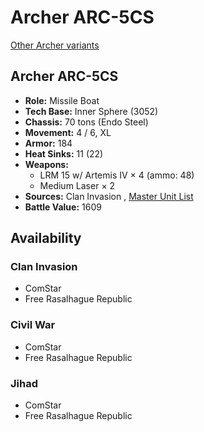 # Archer ARC-5CS 

[Other Archer variants](../archer.md) 

## Archer ARC-5CS 

- **Role:** Missile Boat 
- **Tech Base:** Inner Sphere (3052) 
- **Chassis:** 70 tons (Endo Steel) 
- **Movement:** 4 / 6, XL 
- **Armor:** 184 
- **Heat Sinks:** 11 (22) 
- **Weapons:** 
  - LRM 15 w/ Artemis IV × 4 (ammo: 48) 
  - Medium Laser × 2 
- **Sources:** Clan Invasion , [Master Unit List](http://masterunitlist.info/Unit/Details/7598/archer-arc-5cs) 
- **Battle Value:** 1609 

## Availability 

### Clan Invasion 

- ComStar 
- Free Rasalhague Republic 

### Civil War 

- ComStar 
- Free Rasalhague Republic 

### Jihad 

- ComStar 
- Free Rasalhague Republic 

